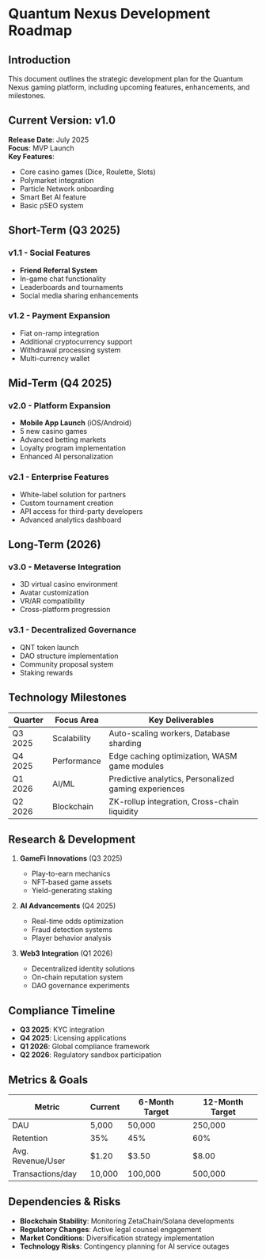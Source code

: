 # Quantum Nexus Development Roadmap

## Introduction
This document outlines the strategic development plan for the Quantum Nexus gaming platform, including upcoming features, enhancements, and milestones.

## Current Version: v1.0
**Release Date**: July 2025  
**Focus**: MVP Launch  
**Key Features**:
- Core casino games (Dice, Roulette, Slots)
- Polymarket integration
- Particle Network onboarding
- Smart Bet AI feature
- Basic pSEO system

## Short-Term (Q3 2025)
### v1.1 - Social Features
- **Friend Referral System**
- In-game chat functionality
- Leaderboards and tournaments
- Social media sharing enhancements

### v1.2 - Payment Expansion
- Fiat on-ramp integration
- Additional cryptocurrency support
- Withdrawal processing system
- Multi-currency wallet

## Mid-Term (Q4 2025)
### v2.0 - Platform Expansion
- **Mobile App Launch** (iOS/Android)
- 5 new casino games
- Advanced betting markets
- Loyalty program implementation
- Enhanced AI personalization

### v2.1 - Enterprise Features
- White-label solution for partners
- Custom tournament creation
- API access for third-party developers
- Advanced analytics dashboard

## Long-Term (2026)
### v3.0 - Metaverse Integration
- 3D virtual casino environment
- Avatar customization
- VR/AR compatibility
- Cross-platform progression

### v3.1 - Decentralized Governance
- QNT token launch
- DAO structure implementation
- Community proposal system
- Staking rewards

## Technology Milestones
| Quarter | Focus Area | Key Deliverables |
|---------|------------|------------------|
| Q3 2025 | Scalability | Auto-scaling workers, Database sharding |
| Q4 2025 | Performance | Edge caching optimization, WASM game modules |
| Q1 2026 | AI/ML | Predictive analytics, Personalized gaming experiences |
| Q2 2026 | Blockchain | ZK-rollup integration, Cross-chain liquidity |

## Research & Development
1. **GameFi Innovations** (Q3 2025)
   - Play-to-earn mechanics
   - NFT-based game assets
   - Yield-generating staking

2. **AI Advancements** (Q4 2025)
   - Real-time odds optimization
   - Fraud detection systems
   - Player behavior analysis

3. **Web3 Integration** (Q1 2026)
   - Decentralized identity solutions
   - On-chain reputation system
   - DAO governance experiments

## Compliance Timeline
- **Q3 2025**: KYC integration
- **Q4 2025**: Licensing applications
- **Q1 2026**: Global compliance framework
- **Q2 2026**: Regulatory sandbox participation

## Metrics & Goals
| Metric | Current | 6-Month Target | 12-Month Target |
|--------|---------|----------------|-----------------|
| DAU | 5,000 | 50,000 | 250,000 |
| Retention | 35% | 45% | 60% |
| Avg. Revenue/User | $1.20 | $3.50 | $8.00 |
| Transactions/day | 10,000 | 100,000 | 500,000 |

## Dependencies & Risks
- **Blockchain Stability**: Monitoring ZetaChain/Solana developments
- **Regulatory Changes**: Active legal counsel engagement
- **Market Conditions**: Diversification strategy implementation
- **Technology Risks**: Contingency planning for AI service outages